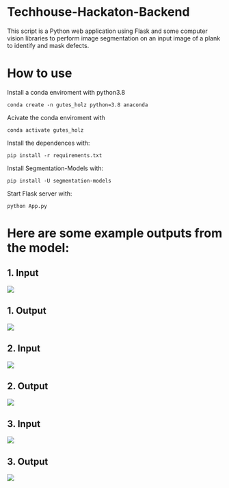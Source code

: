# Techhouse-Hackaton-Backend
This script is a Python web application using Flask and some computer vision libraries to perform image segmentation on an input image of a plank to identify and mask defects.

# How to use
Install a conda enviroment with python3.8

    conda create -n gutes_holz python=3.8 anaconda

Acivate the conda enviroment with

    conda activate gutes_holz

Install the dependences with:

    pip install -r requirements.txt

Install Segmentation-Models with:

    pip install -U segmentation-models

Start Flask server with:

    python App.py

# Here are some example outputs from the model:
## 1. Input
<img src="static/images/img2.jpg">

## 1. Output
<img src="static/images/mask-img2.jpg">

## 2. Input
<img src="static/images/example1.jpeg">

## 2. Output
<img src="static/images/mask-example1.jpeg">

## 3. Input
<img src="static/images/example2.jpeg">

## 3. Output
<img src="static/images/mask-example2.jpeg">

